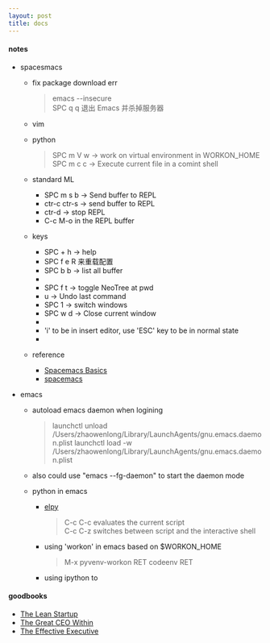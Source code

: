 ```yaml
---
layout: post
title: docs
---
```


#### notes  

* spacesmacs  
  - fix package download err  
    > emacs --insecure   
    > SPC q q 退出 Emacs 并杀掉服务器  

  - vim 

  - python  
    > SPC m V w -> work on virtual environment in WORKON_HOME  
    > SPC m c c -> Execute current file in a comint shell  

  - standard ML
    + SPC m s b -> Send buffer to REPL
    + ctr-c ctr-s -> send buffer to REPL
    + ctr-d -> stop REPL
    + C-c M-o in the REPL buffer

  - keys  
    + SPC + h -> help  
    + SPC f e R 来重载配置  
    + SPC b b -> list all buffer  
    + 
    + SPC f t -> toggle NeoTree at pwd  
    + u -> Undo last command  
    + SPC 1   -> switch windows  
    + SPC w d -> Close current window  
    + 
    + 'i' to be in insert editor, use 'ESC' key to be in normal state     
    + 

  - reference  
    + [Spacemacs Basics](https://search-and-deploy.gitlab.io/cheat-sheets/spacemacs-basics/)
    + [spacemacs](https://wiki.archlinux.org/index.php/Spacemacs#Install_Spacemacs)

* emacs  
  - autoload emacs daemon when logining  
    > launchctl unload /Users/zhaowenlong/Library/LaunchAgents/gnu.emacs.daemon.plist
    > launchctl load -w /Users/zhaowenlong/Library/LaunchAgents/gnu.emacs.daemon.plist 

  -  also could use "emacs --fg-daemon" to start the daemon mode  

  - python in emacs  
    + [elpy](https://elpy.readthedocs.io/en/latest/index.html)  
      > C-c C-c evaluates the current script  
      > C-c C-z switches between script and the interactive shell  

    + using 'workon' in emacs based on $WORKON_HOME
      > M-x pyvenv-workon RET codeenv RET  
    + using ipython to 

#### goodbooks  
* [The Lean Startup](https://www.amazon.com/Lean-Startup-Entrepreneurs-Continuous-Innovation/dp/B005MM7HY8/ref=sr_1_1?crid=SVIK2EFUKTBZ&dchild=1&keywords=the+lean+startup&qid=1588064286&sprefix=the+lean+startup%2Caps%2C330&sr=8-1)
* [The Great CEO Within](https://www.goodreads.com/book/show/48691943-the-great-ceo-within)
* [The Effective Executive](https://www.goodreads.com/book/show/48019.The_Effective_Executive?ac=1&from_search=true&qid=76WiM1JVBT&rank=1)  
